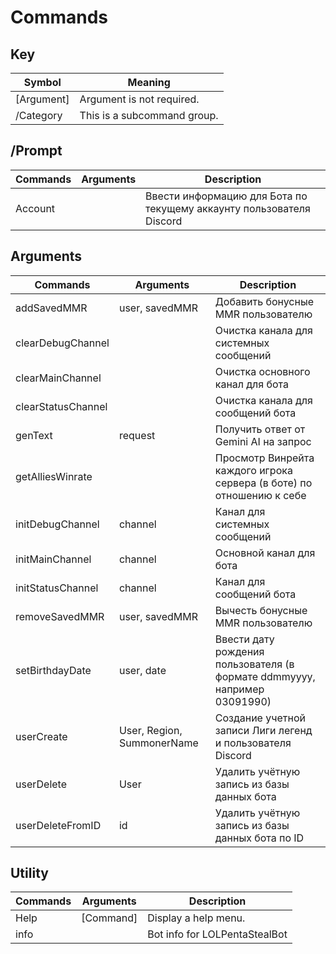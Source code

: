 # Commands

## Key 
| Symbol      | Meaning                        |
|-------------|--------------------------------|
| [Argument]  | Argument is not required.      |
| /Category   | This is a subcommand group.    |

## /Prompt
| Commands | Arguments | Description                                                          |
|----------|-----------|----------------------------------------------------------------------|
| Account  |           | Ввести информацию для Бота по текущему аккаунту пользователя Discord |

## Arguments
| Commands           | Arguments                  | Description                                                               |
|--------------------|----------------------------|---------------------------------------------------------------------------|
| addSavedMMR        | user, savedMMR             | Добавить бонусные MMR пользователю                                        |
| clearDebugChannel  |                            | Очистка канала для системных сообщений                                    |
| clearMainChannel   |                            | Очистка основного канал для бота                                          |
| clearStatusChannel |                            | Очистка канала для сообщений бота                                         |
| genText            | request                    | Получить ответ от Gemini AI на запрос                                     |
| getAlliesWinrate   |                            | Просмотр Винрейта каждого игрока сервера (в боте) по отношению к себе     |
| initDebugChannel   | channel                    | Канал для системных сообщений                                             |
| initMainChannel    | channel                    | Основной канал для бота                                                   |
| initStatusChannel  | channel                    | Канал для сообщений бота                                                  |
| removeSavedMMR     | user, savedMMR             | Вычесть бонусные MMR пользователю                                         |
| setBirthdayDate    | user, date                 | Ввести дату рождения пользователя (в формате ddmmyyyy, например 03091990) |
| userCreate         | User, Region, SummonerName | Создание учетной записи Лиги легенд и пользователя Discord                |
| userDelete         | User                       | Удалить учётную запись из базы данных бота                                |
| userDeleteFromID   | id                         | Удалить учётную запись из базы данных бота по ID                          |

## Utility
| Commands | Arguments | Description                   |
|----------|-----------|-------------------------------|
| Help     | [Command] | Display a help menu.          |
| info     |           | Bot info for LOLPentaStealBot |

